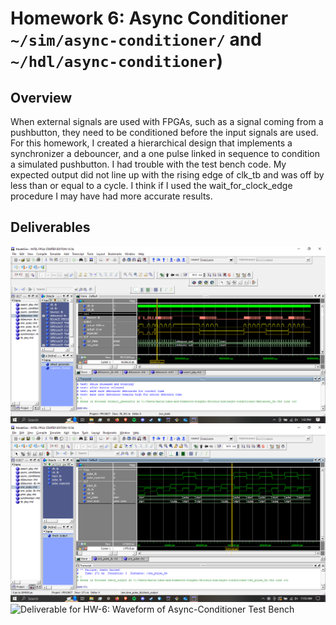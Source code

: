 # Homework 6: Async Conditioner `~/sim/async-conditioner/` and `~/hdl/async-conditioner`)

## Overview
When external signals are used with FPGAs, such as a signal coming from a pushbutton, they need to be conditioned before the input signals are used. For this homework, I created a hierarchical design that implements a synchronizer a debouncer, and a one pulse linked in sequence to condition a simulated pushbutton. I had trouble with the test bench code. My expected output did not line up with the rising edge of clk_tb and was off by less than or equal to a cycle. I think if I used the wait_for_clock_edge procedure I may have had more accurate results.

## Deliverables
![Deliverable for HW-6: Waveform of Debouncer Test Bench](assets/hw-6_debouncer.png)
![Deliverable for HW-6: Waveform of One_Pulse Test Bench](assets/hw-6_one-pulse.png)
![Deliverable for HW-6: Waveform of Async-Conditioner Test Bench](assets/hw-6_async_cond.png)
